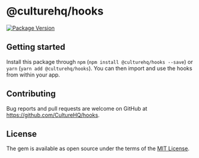 # @culturehq/hooks

[![Package Version](https://img.shields.io/npm/v/@culturehq/hooks.svg)](https://www.npmjs.com/package/@culturehq/hooks)

## Getting started

Install this package through `npm` (`npm install @culturehq/hooks --save`) or `yarn` (`yarn add @culturehq/hooks`). You can then import and use the hooks from within your app.

## Contributing

Bug reports and pull requests are welcome on GitHub at https://github.com/CultureHQ/hooks.

## License

The gem is available as open source under the terms of the [MIT License](https://opensource.org/licenses/MIT).
